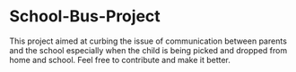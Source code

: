 # School-Bus-Project
This project aimed at curbing the issue of communication between parents and the school especially when the child is being picked and dropped from home and school. Feel free to contribute and make it better.
